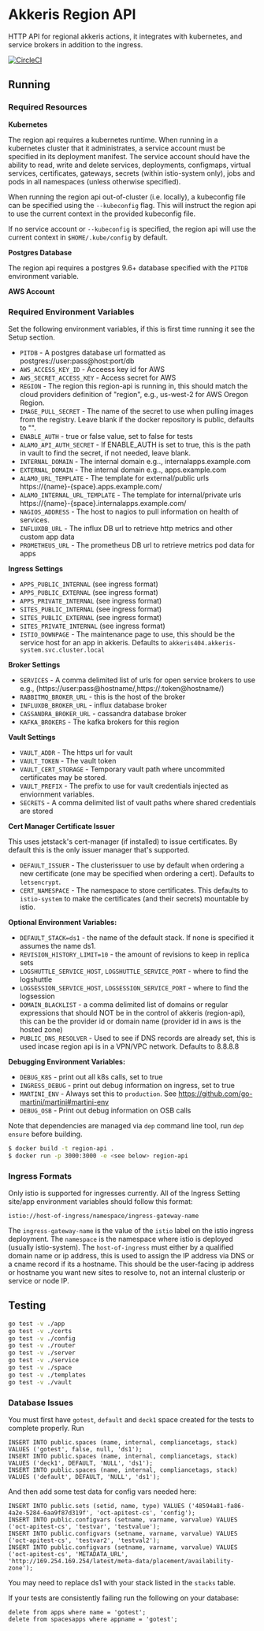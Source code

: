# Akkeris Region API

HTTP API for regional akkeris actions, it integrates with kubernetes, and service brokers in addition to the ingress.

[![CircleCI](https://circleci.com/gh/akkeris/region-api.svg?style=svg)](https://circleci.com/gh/akkeris/region-api)

## Running

### Required Resources 

**Kubernetes**

The region api requires a kubernetes runtime. When running in a kubernetes cluster that it administrates, a service account must be specified in its deployment manifest. The service account should have the ability to read, write and delete services, deployments, configmaps, virtual services, certificates, gateways, secrets (within istio-system only), jobs and pods in all namespaces (unless otherwise specified). 

When running the region api out-of-cluster (i.e. locally), a kubeconfig file can be specified using the `--kubeconfig` flag. This will instruct the region api to use the current context in the provided kubeconfig file. 

If no service account or `--kubeconfig` is specified, the region api will use the current context in `$HOME/.kube/config` by default. 

**Postgres Database**

The region api requires a postgres 9.6+ database specified with the `PITDB` environment variable.

**AWS Account**


### Required Environment Variables

Set the following environment variables, if this is first time running it see the Setup section.

* `PITDB` - A postgres database url formatted as postgres://user:pass@host:port/db
* `AWS_ACCESS_KEY_ID` - Acceess key id for AWS
* `AWS_SECRET_ACCESS_KEY` - Access secret for AWS
* `REGION` - The region this region-api is running in, this should match the cloud providers definition of "region", e.g., us-west-2 for AWS Oregon Region.
* `IMAGE_PULL_SECRET` - The name of the secret to use when pulling images from the registry. Leave blank if the docker repository is public, defaults to "".
* `ENABLE_AUTH` - true or false value, set to false for tests
* `ALAMO_API_AUTH_SECRET` - If ENABLE_AUTH is set to true, this is the path in vault to find the secret, if not needed, leave blank.
* `INTERNAL_DOMAIN` - The internal domain e.g.., internalapps.example.com
* `EXTERNAL_DOMAIN` - The internal domain e.g.., apps.example.com
* `ALAMO_URL_TEMPLATE` - The template for external/public urls https://{name}-{space}.apps.example.com/
* `ALAMO_INTERNAL_URL_TEMPLATE` - The template for internal/private urls https://{name}-{space}.internalapps.example.com/
* `NAGIOS_ADDRESS` - The host to nagios to pull information on health of services.
* `INFLUXDB_URL` - The influx DB url to retrieve http metrics and other custom app data
* `PROMETHEUS_URL` - The prometheus DB url to retrieve metrics pod data for apps

**Ingress Settings**

* `APPS_PUBLIC_INTERNAL` (see ingress format)
* `APPS_PUBLIC_EXTERNAL` (see ingress format)
* `APPS_PRIVATE_INTERNAL` (see ingress format)
* `SITES_PUBLIC_INTERNAL` (see ingress format)
* `SITES_PUBLIC_EXTERNAL` (see ingress format)
* `SITES_PRIVATE_INTERNAL` (see ingress format)
* `ISTIO_DOWNPAGE` - The maintenance page to use, this should be the service host for an app in akkeris. Defaults to `akkeris404.akkeris-system.svc.cluster.local`

**Broker Settings**

* `SERVICES` - A comma delimited list of urls for open service brokers to use e.g., (https://user:pass@hostname/,https://:token@hostname/)
* `RABBITMQ_BROKER_URL` - this is the host of the broker
* `INFLUXDB_BROKER_URL` - influx database broker
* `CASSANDRA_BROKER_URL` - cassandra database broker
* `KAFKA_BROKERS` - The kafka brokers for this region

**Vault Settings**

* `VAULT_ADDR` - The https url for vault
* `VAULT_TOKEN` - The vault token
* `VAULT_CERT_STORAGE` - Temporary vault path where uncommited certificates may be stored. 
* `VAULT_PREFIX` - The prefix to use for vault credentials injected as enviornment variables.
* `SECRETS` - A comma delimited list of vault paths where shared credentials are stored

**Cert Manager Certificate Issuer**

This uses jetstack's cert-manager (if installed) to issue certificates. By default this is the only issuer manager that's supported. 

* `DEFAULT_ISSUER` - The clusterissuer to use by default when ordering a new certificate (one may be specified when ordering a cert). Defaults to `letsencrypt`.
* `CERT_NAMESPACE` - The namespace to store certificates.  This defaults to `istio-system` to make the certificates (and their secrets) mountable by istio. 

**Optional Environment Variables:**

* `DEFAULT_STACK=ds1` - the name of the default stack. If none is specified it assumes the name ds1.
* `REVISION_HISTORY_LIMIT=10` - the amount of revisions to keep in replica sets
* `LOGSHUTTLE_SERVICE_HOST`, `LOGSHUTTLE_SERVICE_PORT` - where to find the logshuttle
* `LOGSESSION_SERVICE_HOST`, `LOGSESSION_SERVICE_PORT` - where to find the logsession
* `DOMAIN_BLACKLIST` - a comma delimited list of domains or regular expressions that should NOT be in the control of akkeris (region-api), this can be the provider id or domain name (provider id in aws is the hosted zone)
* `PUBLIC_DNS_RESOLVER` - Used to see if DNS records are already set, this is used incase region api is in a VPN/VPC network. Defaults to 8.8.8.8

**Debugging Environment Variables:**

* `DEBUG_K8S` - print out all k8s calls, set to true
* `INGRESS_DEBUG` - print out debug information on ingress, set to true
* `MARTINI_ENV` - Always set this to `production`. See https://github.com/go-martini/martini#martini-env
* `DEBUG_OSB` - Print out debug information on OSB calls

Note that dependencies are managed via `dep` command line tool, run `dep ensure` before building.

```sh
$ docker build -t region-api .
$ docker run -p 3000:3000 -e <see below> region-api
```

### Ingress Formats
Only istio is supported for ingresses currently. All of the Ingress Setting site/app environment variables should follow this format:

```
istio://host-of-ingress/namespace/ingress-gateway-name 
```

The `ingress-gateway-name` is the value of the `istio` label on the istio ingress deployment. The `namespace` is the namespace where istio is deployed (usually istio-system). The `host-of-ingress` must either by a qualified domain name or ip address, this is used to assign the IP address via DNS or a cname record if its a hostname. This should be the user-facing ip address or hostname you want new sites to resolve to, not an internal clusterip or service or node IP.

## Testing

```sh
go test -v ./app
go test -v ./certs
go test -v ./config
go test -v ./router
go test -v ./server
go test -v ./service
go test -v ./space
go test -v ./templates
go test -v ./vault
```

### Database Issues

You must first have `gotest`, `default` and `deck1` space created for the tests to complete properly.  Run

```
INSERT INTO public.spaces (name, internal, compliancetags, stack) VALUES ('gotest', false, null, 'ds1');
INSERT INTO public.spaces (name, internal, compliancetags, stack) VALUES ('deck1', DEFAULT, 'NULL', 'ds1');
INSERT INTO public.spaces (name, internal, compliancetags, stack) VALUES ('default', DEFAULT, 'NULL', 'ds1');
```

And then add some test data for config vars needed here:

```
INSERT INTO public.sets (setid, name, type) VALUES ('48594a81-fa86-4a2e-5284-6aa9f87d319f', 'oct-apitest-cs', 'config');
INSERT INTO public.configvars (setname, varname, varvalue) VALUES ('oct-apitest-cs', 'testvar', 'testvalue');
INSERT INTO public.configvars (setname, varname, varvalue) VALUES ('oct-apitest-cs', 'testvar2', 'testval2');
INSERT INTO public.configvars (setname, varname, varvalue) VALUES ('oct-apitest-cs', 'METADATA_URL', 'http://169.254.169.254/latest/meta-data/placement/availability-zone');
```

You may need to replace ds1 with your stack listed in the `stacks` table.

If your tests are consistently failing run the following on your database:

```
delete from apps where name = 'gotest';
delete from spacesapps where appname = 'gotest';
```
